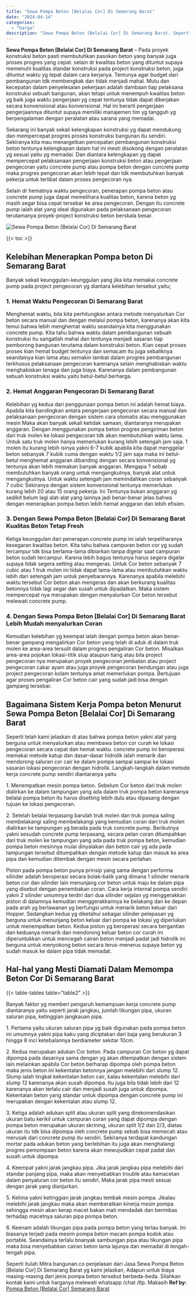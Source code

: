 ```yaml
---
title: "Sewa Pompa Beton [Belalai Cor] Di Semarang Barat"
date: "2024-04-14"
categories: 
  - "harga"
description: "Sewa Pompa Beton [Belalai Cor] Di Semarang Barat. Seperti itulah Mitra bangunan.co penjelasan dari Jasa Sewa Pompa Beton [Belalai Cor] Di Semarang Barat yg..."
---
```


**Sewa Pompa Beton \[Belalai Cor\] Di Semarang Barat** – Pada proyek konstruksi beton pasti membutuhkan pasokan beton yang banyak juga proses progres yang cepat. selain dr kwalitas beton yang dituntut supaya memenuhi kualitas standar konstruksi pada project konstruksi beton, juga dituntut waktu yg tepat dalam cara kerjanya. Tentunya agar budget dari pembangunan tdk membengkak dan tidak menjadi mahal. Mutu dan kecepatan dalam penyelesaian pekerjaan adalah dambaan tiap pelaksana konstruksi sebuah bangunan, akan tetapi untuk menempuh kwalitas beton yg baik juga waktu pengerjaan yg cepat tentunya tidak dapat dikerjakan secara konvensional atau konvensional. Hal ini berarti pengerjaan pengerjaannya dituntut supaya memiliki manajemen tim yg tangguh yg berpengalaman dengan peralatan atau sarana yang memadai.

Sekarang ini banyak sekali kelengkapan konstruksi yg dapat mendukung dan mempercepat progres proses konstruksi bangunan itu sendiri. Sekiranya kita mau menargetkan percepatan pembangunan konstruksi beton tentunya kelengkapan dalam hal ini mesti disokong dengan peralatan yg sesuai yaitu yg memadai. Dan diantara kelengkapan yg dapat mempercepat pelaksanaan pengerjaan konstruksi beton atau pengerjaan pengecoran yaitu concrete pump atau pompa beton dengan concrete pump maka progres pengecoran akan lebih tepat dan tdk membutuhkan banyak pekerja untuk terlibat dalam proses pengecoran nya.

Selain dr hematnya waktu pengecoran, penerapan pompa beton atau concrete pump juga dapat memelihara kualitas beton, karena beton yg masih segar bisa cepat tersebar ke area pengecoran. Dengan itu concrete pump ialah alat yang ideal digunakan pada pelaksanaan pengecoran terutamanya proyek-project konstruksi beton berskala besar.

![Sewa Pompa Beton [Belalai Cor] Di Semarang Barat](/images/sewa-concrete-pump-17.png)

{{< toc >}}

## Kelebihan Menerapkan Pompa beton Di Semarang Barat

Banyak sekali keunggulan-keunggulan yang jika kita memakai concrete pump pada project pengecoran yg diantara kelebihan tersebut yaitu;

### 1\. Hemat Waktu Pengecoran Di Semarang Barat

Menghemat waktu, bila kita perhitungkan antara metode menyalurkan Cor beton secara manual dan dengan melalui pompa beton, karenanya akan kita temui bahwa lebih menghemat waktu seandainya kita menggunakan concrete pump. Kita tahu bahwa waktu dalam pembangunan sebuah konstruksi itu sangatlah mahal dan tentunya menjadi sasaran tiap pemborong bangunan terutama dalam konstruksi beton. Kian cepat proses proses kian hemat budget tentunya dan semacam itu juga sebaliknya seandainya kian lama atau semakin lambat dalam progres pembangunan terkhusus pelaksanaan pengecoran karenanya selain menghabiskan waktu menghabiskan tenaga dan juga biaya. Karenanya dalam pembangunan sebuah konstruksi waktu yaitu betul-betul berharga.

### 2\. Hemat Anggaran Pengecoran Di Semarang Barat

Kelebihan yg kedua dari penggunaan pompa beton ini adalah hemat biaya. Apabila kita bandingkan antara pengerjaan pengecoran secara manual dan pelaksanaan pengecoran dengan sistem cara otomatis atau menggunakan mesin Maka akan banyak sekali ketidak samaan, diantaranya merupakan anggaran. Dengan menggunakan pompa beton progres pengiriman beton dari truk molen ke lokasi pengecoran tdk akan membutuhkan waktu lama. Untuk satu truk molen hanya memerlukan kurang lebih setengah jam saja. 1 molen itu kurang lebih isinya yakni 6-7 kubik apabila kita dapat menggelar beton sebanyak 7 kubik cuma dengan waktu 1/2 jam saja maka ini betul-betul menghemat anggaran dibanding dengan secara konvensional yg tentunya akan lebih memakan banyak anggaran. Mengapa ? sebab membutuhkan banyak orang untuk mengangkutnya, banyak alat untuk mengangkutnya. Untuk waktu setengah jam memindahkan coran sebanyak 7 cubic Sekiranya dengan sistem konvensional tentunya memerlukan kurang lebih 20 atau 15 orang pekerja. Ini Tentunya bukan anggaran yg sedikit belum lagi alat-alat yang lainnya jadi benar-benar jelas bahwa dengan menerapkan pompa beton lebih hemat anggaran dan lebih efisien.

### 3\. Dengan Sewa Pompa Beton \[Belalai Cor\] Di Semarang Barat Kualitas Beton Tetap Fresh

Ketiga keunggulan dari penerapan concrete pump ini ialah terpeliharanya kesegaran kwalitas beton. Kita tahu bahwa campuran beton cor yg sudah tercampur tdk bisa berlama-lama dibiarkan tanpa digelar saat campuran beton sudah tercampur. Karena lebih bagus tentunya harus segera digelar supaya tidak segera setting atau mengeras. Untuk Cor beton sebanyak 7 cubic atau 1 truk molen ini tidak dapat lama-lama atau membutuhkan waktu lebih dari setengah jam untuk penyebarannya. Karenanya apabila melebihi waktu tersebut Cor beton akan mengeras dan akan berkurang kualitas betonnya tidak lagi segar dan susah untuk dipadatkan. Maka sistem mempercepat nya merupakan dengan menyalurkan Cor beton tersebut melewati concrete pump.

### 4\. Dengan Sewa Pompa Beton \[Belalai Cor\] Di Semarang Barat Lebih Mudah menyalurkan Coran

Kemudian kelebihan yg keempat ialah dengan pompa beton akan benar-benar gampang mengalirkan Cor beton yang telah di aduk di dalam truk molen ke area-area tersulit dalam progres pengaliran Cor beton. Misalkan area-area pojokan lokasi-titik slup ataupun tiang atau bila project pengecoran nya merupakan proyek pengecoran jembatan atau project pengecoran cakar ayam atau juga proyek pengecoran bendungan atau juga project pengecoran kolam tentunya amat memerlukan pompa. Bertujuan agar proses pengaliran Cor beton cair yang sudah jadi bisa dengan gampang tersebar.

## Bagaimana Sistem Kerja Pompa beton Menurut Sewa Pompa Beton \[Belalai Cor\] Di Semarang Barat

Seperti telah kami jelaskan di atas bahwa pompa beton yakni alat yang berguna untuk menyalurkan atau membawa beton cor curah ke lokasi pengecoran secara cepat dan hemat waktu. concrete pump ini beroperasi memakai metode katup dan dasar-dasar hidrolik ialah menarik dan mendorong saluran cor cair ke dalam pompa sampai sampai ke lokasi sasaran lokasi pengecoran dengan hidrolik. Langkah-langkah dalam metode kerja concrete pump sendiri diantaranya yaitu

1\. Menempatkan mesin pompa beton. Sebelum Cor beton dari truk molen dialirkan ke dalam tampungan yang ada dalam truk pompa beton karenanya belalai pompa beton itu harus disetting lebih dulu atau dipasang dengan tujuan ke lokasi pengecoran.

2\. Setelah belalai terpasang barulah truk molen dan truk pompa saling membelakangi saling membelakangi yang kemudian coran dari truk molen dialirkan ke tampungan yg berada pada truk concrete pump. Berikutnya yakni sesudah concrete pump terpasang, secara pelan coran ditumpahkan dari truk molen ke tampungan yang ada pada truk pompa beton, kemudian pompa beton mesinnya mulai dinyalakan dan beton cair yg ada pada tampungan tersebut ditumpahkan dengan metode katup dan masuk ke area pipa dan kemudian ditembak dengan mesin secara perlahan.

Piston pada pompa beton punya prinsip yang sama dengan performa silinder adalah beroperasi secara bolak-balik yang dimana 1 silinder menarik beton cor dan silinder lain menunjang cor beton untuk maju ke dalam pipa yang disebut dengan penembakan coran. Cara kerja internal pompa sendiri yakni 2 silinder umumnya terdiri dari dua silinder sejalan yg menggerakkan piston di dalamnya kemudian menggerakkannya ke belakang dan ke depan pada arah yg berlawanan yg berfungsi untuk menarik beton keluar dari Hopper. Sedangkan kedua yg diketahui sebagai silinder pelepasan yg berguna untuk menunjang beton keluar dari pompa ke lokasi yg diperlukan untuk menempatkan beton. Kedua piston yg beroperasi secara bergantian dan keduanya menarik dan mendorong keluar beton cor curah ini diperuntukkan untuk mencegah cairan beton menjadi padat jadi hidrolik ini berguna untuk menyokong beton secara terus-menerus supaya beton yg sudah masuk ke dalam pipa tidak memadat.

## Hal-hal yang Mesti Diamati Dalam Memompa Beton Cor Di Semarang Barat

{{< table-tables table="table2" >}}

Banyak faktor yg memberi pengaruh kemampuan kerja concrete pump diantaranya yaitu seperti jarak jangkau, jumlah tikungan pipa, ukuran saluran pipa, ketinggian jangkauan pipa.

1\. Pertama yaitu ukuran saluran pipa yg baik digunakan pada pompa beton ini umumnya yakni pipa kaku yang diciptakan dari baja yang berukuran 3 hingga 8 inci ketebalannya berdiameter sekitar 10cm.

2\. Kedua merupakan adukan Cor beton. Pada campuran Cor beton yg dapat dipompa pada dasarnya sama dengan yg akan ditempatkan dengan sistem lain melainkan apabila Cor beton berharap dipompa oleh pompa beton maka jenis beton ini kekentalan betonnya jangan melebihi dari slump 12. Slump ialah tingkat kekentalan beton cair, kalau kekentalan melebihi dari slump 12 karenanya akan susah dipompa. Itu juga bila tidak lebih dari 12 karenanya akan terlalu cair dan menjadi susah juga untuk dipompa. Kekentalan beton yang standar untuk dipompa dengan concrete pump ini merupakan dengan kekentalan atau slump 12.

3\. Ketiga adalah adukan split atau ukuran split yang direkomendasikan ukuran batu kerikil untuk campuran coran yang dapat dipompa dengan pompa beton merupakan ukuran skrining, ukuran split 1/2 dan 2/3, diatas ukuran itu tdk bisa dipompa oleh concrete pump sebab bisa memecah atau merusak dari concrete pump itu sendiri. Sekiranya terdapat kandungan mortar pada adukan beton yang berlebihan itu juga akan menghalangi progres pemompaan beton karena akan mewujudkan cepat padat dan susah untuk dipompa.

4\. Keempat yakni jarak jangkau pipa. Jika jarak jangkau pipa melebihi dari standar panjang pipa, maka akan menyebabkan trouble atau kemacetan dalam penyaluran cor beton itu sendiri. Maka jarak pipa mesti sesuai dengan jarak yang dianjurkan.

5\. Kelima yakni ketinggian jarak jangkau tembak mesin pompa. Jikalau melebihi jarak jangkau maka akan memberatkan kinerja mesin pompa sehingga mesin akan kerap macet bakan mati mendadak dan berimbas terhadap macetnya saluran pipa pompa beton.

6\. Keenam adalah tikungan pipa pada pompa beton yang terlau banyak. Ini biasanya terjadi pada mesim pompa beton macam pompa kodok atau portable. Seandainya terlalu bnanyak sambungan pipa atau tikungan pipa maka bisa menyebabkan cairan beton lama lajunya dan memadat di tengah-tengah pipa.

Seperti itulah Mitra bangunan.co penjelasan dari Jasa Sewa Pompa Beton \[Belalai Cor\] Di Semarang Barat yg kami jelaskan, Adapun untuk biaya masing-masing dari jenis pompa beton tersebut berbeda-beda. Silahkan kontak kami untuk harganya melewati whatsapp /chat /tlp. Makasih
**Ref by:** [Pompa Beton [Belalai Cor] Semarang Barat](https://id.wikipedia.org/wiki/Pompa)
